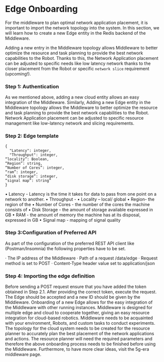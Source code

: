 # Edge Onboarding

For the middleware to plan optimal network application placement, it is important to import the network topology into the system. In this section, we will learn how to create a new Edge entity in the Redis backend of the Middleware.

Adding a new entry in the Middleware topology allows Middleware to better optimize the resource and task planning to provide the best network capabilities to the Robot. Thanks to this, the Network Application placement can be adjusted to specific needs like low latency network thanks to the closer placement from the Robot or specific `network slice` requirement (upcoming!).

### Step 1:	Authentication
As we mentioned above, adding a new cloud entity allows an easy integration of the Middleware. Similarly, Adding a new Edge entity in the Middleware topology allows the Middleware to better optimize the resource and task planning to provide the best network capabilities to the Robot. Network Application placement can be adjusted to specific resource management like low-latency network and slicing requirements.

### Step 2: Edge template 
```
{
  "Latency": integer,
  "Throughput": integer,
“locality”: Boolean,
“Region”: string,
“Number of Cores”: integer,
“ram”: integer,
“disk storage”: integer,
“signal map”: string”
}
```

•	Latency - Latency is the time it takes for data to pass from one point on a network to another. 
•	Throughput - 
•	Locality – local/ global
•	Region-  the region of the 
•	Number of Cores - the number of the cores the machine consists of
•	Disk Storage - the amount of storage available expressed in GB
•	RAM - the amount of memory the machine has at its disposal, expressed in GB
•	Signal map -  mapping of signal quality


### Step 3:Configuration of Preferred API 
As part of the configuration of the preferred REST API client like (Postman/Insomnia) the following properties have to be set.
 
·        The IP address of the Middleware
·        Path of a request /data/edge
·        Request method is set to POST
·        Content-Type header value set to application/json

### Step 4: Importing the edge definition 
Before sending a POST request ensure that you have added the token obtained in Step 2.1. After providing the correct token, execute the request. The Edge should be accepted and a new ID should be given by the Middleware.
Onboarding of a new Edge allows for the easy integration of the Middleware with other running instances. Middleware is designed for multiple edge and cloud to cooperate together, giving an easy resource integration for cloud-based robotics.
Middleware needs to be acquainted with your environment, Robots, and custom tasks to conduct experiments. The topology for the cloud system needs to be created for the resource planner to accurately plan the best placement of the network applications and actions. The resource planner will need the required parameters and therefore the above onboarding process needs to be finished before using the Middleware. Furthermore, to have more clear ideas, visit the 5g-era middleware page.
